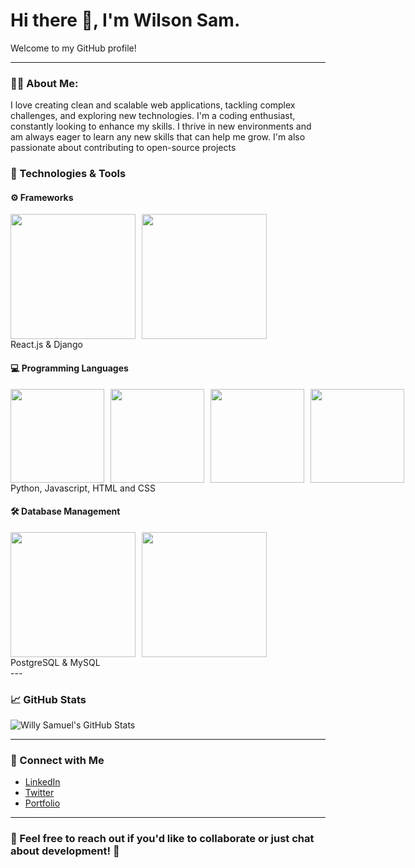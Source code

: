 # Hi there 👋, I'm Wilson Sam.

Welcome to my GitHub profile!

---

### 🧑‍💻 About Me:
I love creating clean and scalable web applications, tackling complex challenges, and exploring new technologies. I'm a coding enthusiast, constantly looking to enhance my skills. I thrive in new environments and am always eager to learn any new skills that can help me grow. I'm also passionate about contributing to open-source projects

### 🔧 Technologies & Tools

#### ⚙️ Frameworks
<div style="display: flex; gap: 10px;">
  <img src="https://media3.giphy.com/media/eNAsjO55tPbgaor7ma/giphy.gif?cid=6c09b952gduxxi7klmzo6jtp94qrzwplx72fake2pwqhekx8&ep=v1_internal_gif_by_id&rid=giphy.gif&ct=s" width="200" />
  <img src="https://maxmautner.com/public/images/django.gif" width="200" />
</div>
<div>React.js & Django</div>

#### 💻 Programming Languages
<div style="display: flex; gap: 10px;">
  <img src="https://media3.giphy.com/media/KAq5w47R9rmTuvWOWa/200.gif?cid=6c09b9526knm43eqch6ep7qs8khxlbi1afi4g7kt0z3he3za&ep=v1_gifs_search&rid=200.gif&ct=g" width="150" />
  <img src="https://media4.giphy.com/media/SvFocn0wNMx0iv2rYz/200w.gif?cid=6c09b952qd2ia4og4fh0a9tm8fq2vjtw04vju1nk3lcvcq02&ep=v1_gifs_search&rid=200w.gif&ct=g" width="150" />
  <img src="https://media3.giphy.com/media/XAxylRMCdpbEWUAvr8/giphy.gif?cid=6c09b95273ms3d3574micyjg5j21p4ra8o0kfb3a29k4dqi7&ep=v1_internal_gif_by_id&rid=giphy.gif&ct=s" width="150"/>
  <img src="https://i.sstatic.net/ULs1E.gif" width="150" />
</div>
<div>Python, Javascript, HTML and CSS</div>

#### 🛠️ Database Management
<div style="display: flex; gap: 10px;">
  <img src="https://miro.medium.com/v2/resize:fit:500/1*rAj9qt_OnWXCAlbJyUrhlw.gif" width="200" />
  <img src="https://media.tenor.com/NN9_wWaCxx8AAAAe/mysql.png"  width="200" />
</div>
<div>PostgreSQL & MySQL</div>
---

### 📈 GitHub Stats

![Willy Samuel's GitHub Stats](https://github-readme-stats.vercel.app/api?username=willysamuel&show_icons=true&theme=radical)

---

### 🔗 Connect with Me

- [LinkedIn](https://www.linkedin.com/in/willysamuel/)
- [Twitter](https://twitter.com/willysamuel)
- [Portfolio](https://yourportfolio.com)

---

### 💬 Feel free to reach out if you'd like to collaborate or just chat about development! 🤖
